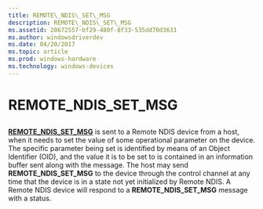 ```yaml
---
title: REMOTE\_NDIS\_SET\_MSG
description: REMOTE\_NDIS\_SET\_MSG
ms.assetid: 28672557-bf29-480f-8f33-535dd70d3631
ms.author: windowsdriverdev
ms.date: 04/20/2017
ms.topic: article
ms.prod: windows-hardware
ms.technology: windows-devices
---
```


# REMOTE\_NDIS\_SET\_MSG


## <a href="" id="ddk-remote-ndis-set-msg-ng"></a>


[**REMOTE\_NDIS\_SET\_MSG**](https://msdn.microsoft.com/library/windows/hardware/ff570654) is sent to a Remote NDIS device from a host, when it needs to set the value of some operational parameter on the device. The specific parameter being set is identified by means of an Object Identifier (OID), and the value it is to be set to is contained in an information buffer sent along with the message. The host may send **REMOTE\_NDIS\_SET\_MSG** to the device through the control channel at any time that the device is in a state not yet initialized by Remote NDIS. A Remote NDIS device will respond to a **REMOTE\_NDIS\_SET\_MSG** message with a status.

 

 





